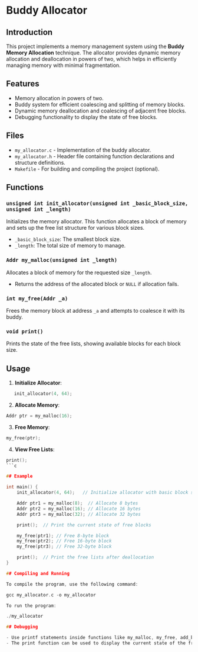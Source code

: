 # Buddy Allocator

## Introduction

This project implements a memory management system using the **Buddy Memory Allocation** technique. The allocator provides dynamic memory allocation and deallocation in powers of two, which helps in efficiently managing memory with minimal fragmentation.

## Features

- Memory allocation in powers of two.
- Buddy system for efficient coalescing and splitting of memory blocks.
- Dynamic memory deallocation and coalescing of adjacent free blocks.
- Debugging functionality to display the state of free blocks.

## Files

- `my_allocator.c` - Implementation of the buddy allocator.
- `my_allocator.h` - Header file containing function declarations and structure definitions.
- `Makefile` - For building and compiling the project (optional).

## Functions

### `unsigned int init_allocator(unsigned int _basic_block_size, unsigned int _length)`
Initializes the memory allocator. This function allocates a block of memory and sets up the free list structure for various block sizes.

- `_basic_block_size`: The smallest block size.
- `_length`: The total size of memory to manage.

### `Addr my_malloc(unsigned int _length)`
Allocates a block of memory for the requested size `_length`.

- Returns the address of the allocated block or `NULL` if allocation fails.

### `int my_free(Addr _a)`
Frees the memory block at address `_a` and attempts to coalesce it with its buddy.

### `void print()`
Prints the state of the free lists, showing available blocks for each block size.

## Usage

1. **Initialize Allocator**:
```c
   init_allocator(4, 64);
```
2.  **Allocate Memory**:
```c
Addr ptr = my_malloc(16);
```
3. **Free Memory**:
```c
my_free(ptr);
```
4. **View Free Lists**:
```c
print();
```c

## Example

int main() {
    init_allocator(4, 64);   // Initialize allocator with basic block size 4 and total memory 64

    Addr ptr1 = my_malloc(8);  // Allocate 8 bytes
    Addr ptr2 = my_malloc(16); // Allocate 16 bytes
    Addr ptr3 = my_malloc(32); // Allocate 32 bytes

    print();  // Print the current state of free blocks

    my_free(ptr1); // Free 8-byte block
    my_free(ptr2); // Free 16-byte block
    my_free(ptr3); // Free 32-byte block

    print();  // Print the free lists after deallocation
}

## Compiling and Running

To compile the program, use the following command:

gcc my_allocator.c -o my_allocator

To run the program:

./my_allocator

## Debugging

- Use printf statements inside functions like my_malloc, my_free, add_block, remove_block, and coalesce to monitor how memory blocks are being managed.
- The print function can be used to display the current state of the free lists.
